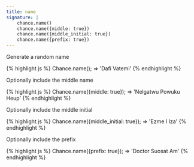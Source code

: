 ```yaml
---
title: name
signature: |
    chance.name()
    chance.name({middle: true})
    chance.name({middle_initial: true})
    chance.name({prefix: true})
---
```


Generate a random name

{% highlight js %}
  Chance.name();
  => 'Dafi Vatemi'
{% endhighlight %}

Optionally include the middle name

{% highlight js %}
  Chance.name({middle: true});
  => 'Nelgatwu Powuku Heup'
{% endhighlight %}


Optionally include the middle initial

{% highlight js %}
  Chance.name({middle_initial: true});
  => 'Ezme I Iza'
{% endhighlight %}

Optionally include the prefix

{% highlight js %}
  Chance.name({prefix: true});
  => 'Doctor Suosat Am'
{% endhighlight %}
